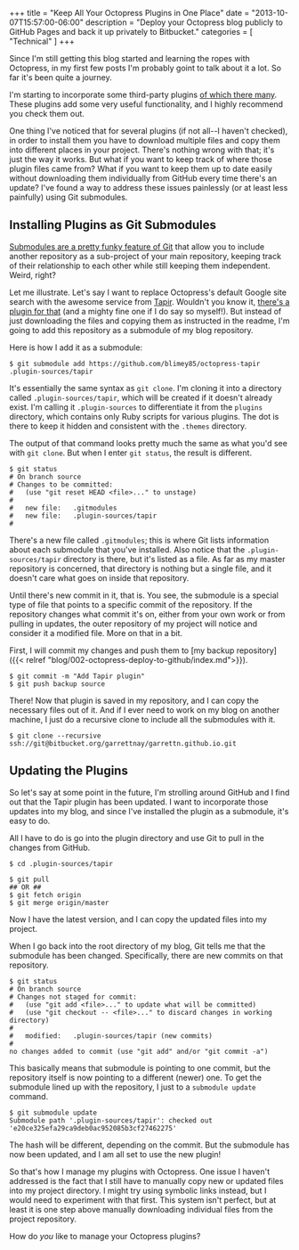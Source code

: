 +++
title = "Keep All Your Octopress Plugins in One Place"
date = "2013-10-07T15:57:00-06:00"
description = "Deploy your Octopress blog publicly to GitHub Pages and back it up privately to Bitbucket."
categories = [ "Technical" ]
+++

Since I'm still getting this blog started and learning the ropes with Octopress,
in my first few posts I'm probably goint to talk about it a lot. So far it's
been quite a journey.

I'm starting to incorporate some third-party plugins
[of which there many](https://github.com/imathis/octopress/wiki/3rd-party-plugins).
These plugins add some very useful functionality, and I highly recommend you
check them out.

One thing I've noticed that for several plugins (if not all--I haven't checked),
in order to install them you have to download multiple files and copy them into
different places in your project.<!--more--> There's nothing wrong with that;
it's just the way it works. But what if you want to keep track of where those
plugin files came from? What if you want to keep them up to date easily without
downloading them individually from GitHub every time there's an update? I've
found a way to address these issues painlessly (or at least less painfully)
using Git submodules.

## Installing Plugins as Git Submodules

[Submodules are a pretty funky feature of Git](http://git-scm.com/book/en/Git-Tools-Submodules)
that allow you to include another repository as a sub-project of your main
repository, keeping track of their relationship to each other while still
keeping them independent. Weird, right?

Let me illustrate. Let's say I want to replace Octopress's default Google site
search with the awesome service from [Tapir](http://tapirgo.com). Wouldn't you
know it,
[there's a plugin for that](https://github.com/blimey85/octopress-tapir) (and a
mighty fine one if I do say so myself!). But instead of just downloading the
files and copying them as instructed in the readme, I'm going to add this
repository as a submodule of my blog repository.

Here is how I add it as a submodule:

```
$ git submodule add https://github.com/blimey85/octopress-tapir .plugin-sources/tapir
```

It's essentially the same syntax as `git clone`. I'm cloning it into a directory
called `.plugin-sources/tapir`, which will be created if it doesn't already
exist. I'm calling it `.plugin-sources` to differentiate it from the `plugins`
directory, which contains only Ruby scripts for various plugins. The dot is
there to keep it hidden and consistent with the `.themes` directory.

The output of that command looks pretty much the same as what you'd see with
`git clone`. But when I enter `git status`, the result is different.

```
$ git status
# On branch source
# Changes to be committed:
#   (use "git reset HEAD <file>..." to unstage)
#
#	new file:   .gitmodules
#	new file:   .plugin-sources/tapir
#
```

There's a new file called `.gitmodules`; this is where Git lists information
about each submodule that you've installed. Also notice that the
`.plugin-sources/tapir` directory is there, but it's listed as a file. As far as
my master repository is concerned, that directory is nothing but a single file,
and it doesn't care what goes on inside that repository.

Until there's new commit in it, that is. You see, the submodule is a special
type of file that points to a specific commit of the repository. If the
repository changes what commit it's on, either from your own work or from
pulling in updates, the outer repository of my project will notice and consider
it a modified file. More on that in a bit.

First, I will commit my changes and push them to [my backup
repository]({{< relref "blog/002-octopress-deploy-to-github/index.md">}}).

```
$ git commit -m "Add Tapir plugin"
$ git push backup source
```

There! Now that plugin is saved in my repository, and I can copy the necessary
files out of it. And if I ever need to work on my blog on another machine, I
just do a recursive clone to include all the submodules with it.

```
$ git clone --recursive ssh://git@bitbucket.org/garrettnay/garrettn.github.io.git
```

## Updating the Plugins

So let's say at some point in the future, I'm strolling around GitHub and I find
out that the Tapir plugin has been updated. I want to incorporate those updates
into my blog, and since I've installed the plugin as a submodule, it's easy to
do.

All I have to do is go into the plugin directory and use Git to pull in the
changes from GitHub.

```
$ cd .plugin-sources/tapir

$ git pull
## OR ##
$ git fetch origin
$ git merge origin/master
```

Now I have the latest version, and I can copy the updated files into my project.

When I go back into the root directory of my blog, Git tells me that the
submodule has been changed. Specifically, there are new commits on that
repository.

```
$ git status
# On branch source
# Changes not staged for commit:
#   (use "git add <file>..." to update what will be committed)
#   (use "git checkout -- <file>..." to discard changes in working directory)
#
#	modified:   .plugin-sources/tapir (new commits)
#
no changes added to commit (use "git add" and/or "git commit -a")
```

This basically means that submodule is pointing to one commit, but the
repository itself is now pointing to a different (newer) one. To get the
submodule lined up with the repository, I just to a `submodule update` command.

```
$ git submodule update
Submodule path '.plugin-sources/tapir': checked out 'e20ce325efa29ca9deb0ac952085b3cf27462275'
```

The hash will be different, depending on the commit. But the submodule has now
been updated, and I am all set to use the new plugin!

So that's how I manage my plugins with Octopress. One issue I haven't addressed
is the fact that I still have to manually copy new or updated files into my
project directory. I might try using symbolic links instead, but I would need to
experiment with that first. This system isn't perfect, but at least it is one
step above manually downloading individual files from the project repository.

How do _you_ like to manage your Octopress plugins?
